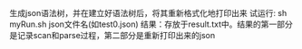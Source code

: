 生成json语法树，并在建立好语法树后，将其重新格式化地打印出来
试运行: sh myRun.sh json文件名(如test0.json)
结果：存放于result.txt中。结果的第一部分是记录scan和parse过程，第二部分是重新打印出来的json
